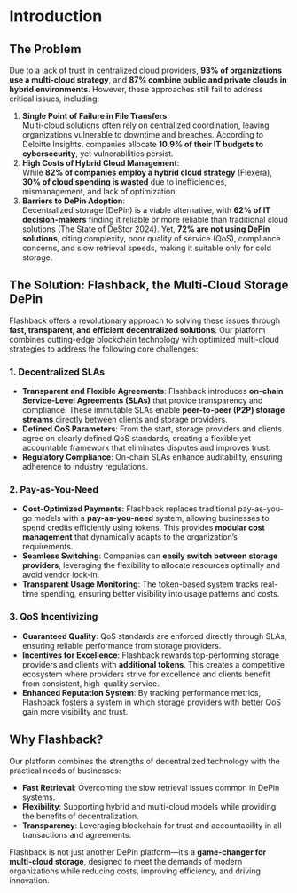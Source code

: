 # Introduction

## **The Problem**

Due to a lack of trust in centralized cloud providers, **93% of organizations use a multi-cloud strategy**, and **87% combine public and private clouds in hybrid environments**. However, these approaches still fail to address critical issues, including:

1. **Single Point of Failure in File Transfers**:\
   Multi-cloud solutions often rely on centralized coordination, leaving organizations vulnerable to downtime and breaches. According to Deloitte Insights, companies allocate **10.9% of their IT budgets to cybersecurity**, yet vulnerabilities persist.
2. **High Costs of Hybrid Cloud Management**:\
   While **82% of companies employ a hybrid cloud strategy** (Flexera), **30% of cloud spending is wasted** due to inefficiencies, mismanagement, and lack of optimization.
3. **Barriers to DePin Adoption**:\
   Decentralized storage (DePin) is a viable alternative, with **62% of IT decision-makers** finding it reliable or more reliable than traditional cloud solutions (The State of DeStor 2024). Yet, **72% are not using DePin solutions**, citing complexity, poor quality of service (QoS), compliance concerns, and slow retrieval speeds, making it suitable only for cold storage.

## **The Solution: Flashback, the Multi-Cloud Storage DePin**

Flashback offers a revolutionary approach to solving these issues through **fast, transparent, and efficient decentralized solutions**. Our platform combines cutting-edge blockchain technology with optimized multi-cloud strategies to address the following core challenges:

### **1. Decentralized SLAs**

* **Transparent and Flexible Agreements**: Flashback introduces **on-chain Service-Level Agreements (SLAs)** that provide transparency and compliance. These immutable SLAs enable **peer-to-peer (P2P) storage streams** directly between clients and storage providers.
* **Defined QoS Parameters**: From the start, storage providers and clients agree on clearly defined QoS standards, creating a flexible yet accountable framework that eliminates disputes and improves trust.
* **Regulatory Compliance**: On-chain SLAs enhance auditability, ensuring adherence to industry regulations.

### **2. Pay-as-You-Need**

* **Cost-Optimized Payments**: Flashback replaces traditional pay-as-you-go models with a **pay-as-you-need** system, allowing businesses to spend credits efficiently using tokens. This provides **modular cost management** that dynamically adapts to the organization’s requirements.
* **Seamless Switching**: Companies can **easily switch between storage providers**, leveraging the flexibility to allocate resources optimally and avoid vendor lock-in.
* **Transparent Usage Monitoring**: The token-based system tracks real-time spending, ensuring better visibility into usage patterns and costs.

### **3. QoS Incentivizing**

* **Guaranteed Quality**: QoS standards are enforced directly through SLAs, ensuring reliable performance from storage providers.
* **Incentives for Excellence**: Flashback rewards top-performing storage providers and clients with **additional tokens**. This creates a competitive ecosystem where providers strive for excellence and clients benefit from consistent, high-quality service.
* **Enhanced Reputation System**: By tracking performance metrics, Flashback fosters a system in which storage providers with better QoS gain more visibility and trust.

## **Why Flashback?**

Our platform combines the strengths of decentralized technology with the practical needs of businesses:

* **Fast Retrieval**: Overcoming the slow retrieval issues common in DePin systems.
* **Flexibility**: Supporting hybrid and multi-cloud models while providing the benefits of decentralization.
* **Transparency**: Leveraging blockchain for trust and accountability in all transactions and agreements.

Flashback is not just another DePin platform—it’s a **game-changer for multi-cloud storage**, designed to meet the demands of modern organizations while reducing costs, improving efficiency, and driving innovation.
